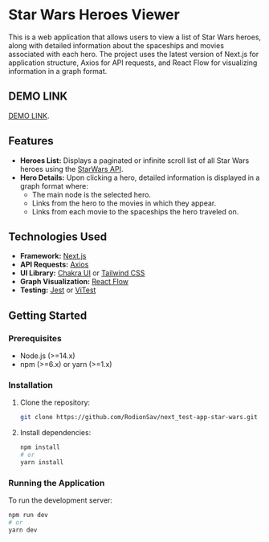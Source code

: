 # Star Wars Heroes Viewer

This is a web application that allows users to view a list of Star Wars heroes, along with detailed information about the spaceships and movies associated with each hero. The project uses the latest version of Next.js for application structure, Axios for API requests, and React Flow for visualizing information in a graph format.

## DEMO LINK
[DEMO LINK](next-test-app-star-wars.vercel.app).

## Features

- **Heroes List:** Displays a paginated or infinite scroll list of all Star Wars heroes using the [StarWars API](https://sw-api.starnavi.io).
- **Hero Details:** Upon clicking a hero, detailed information is displayed in a graph format where:
  - The main node is the selected hero.
  - Links from the hero to the movies in which they appear.
  - Links from each movie to the spaceships the hero traveled on.
  
## Technologies Used

- **Framework:** [Next.js](https://nextjs.org/)
- **API Requests:** [Axios](https://axios-http.com/)
- **UI Library:** [Chakra UI](https://chakra-ui.com/) or [Tailwind CSS](https://tailwindcss.com/)
- **Graph Visualization:** [React Flow](https://reactflow.dev/)
- **Testing:** [Jest](https://jestjs.io/) or [ViTest](https://vitest.dev/)

## Getting Started

### Prerequisites

- Node.js (>=14.x)
- npm (>=6.x) or yarn (>=1.x)

### Installation

1. Clone the repository:
    ```sh
    git clone https://github.com/RodionSav/next_test-app-star-wars.git
    ```

2. Install dependencies:
    ```sh
    npm install
    # or
    yarn install
    ```

### Running the Application

To run the development server:
```sh
npm run dev
# or
yarn dev
